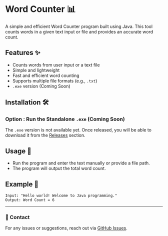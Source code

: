 # Word Counter 📊

A simple and efficient Word Counter program built using Java. This tool counts words in a given text input or file and provides an accurate word count.

## Features ✨

- Counts words from user input or a text file
- Simple and lightweight
- Fast and efficient word counting
- Supports multiple file formats (e.g., `.txt`)
- `.exe` version (Coming Soon)

## Installation 🛠️

### Option : Run the Standalone `.exe` (Coming Soon)
The `.exe` version is not available yet. Once released, you will be able to download it from the [Releases](https://github.com/yourusername/WordCounter/releases) section.



## Usage 🚀

- Run the program and enter the text manually or provide a file path.
- The program will output the total word count.

## Example 📌

```
Input: "Hello world! Welcome to Java programming."
Output: Word Count = 6
```



---

### 📧 Contact

For any issues or suggestions, reach out via [GitHub Issues](https://github.com/yourusername/WordCounter/issues).

